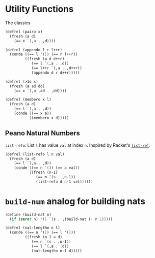 # Utility Functions

The classics

```scheme
(defrel (pairo x)
  (fresh (a d)
    (== x `(,a . ,d))))

(defrel (appendo l r l++r)
  (conde ((== l '()) (== r l++r))
         ((fresh (a d d++r)
            (== l `(,a . ,d))
            (== l++r `(,a . ,d++r))
            (appendo d r d++r)))))

(defrel (>1o x)
  (fresh (a ad dd)
    (== x `(,a ,ad . ,dd))))

(defrel (membero x l)
  (fresh (a d)
    (== l `(,a . ,d))
    (conde ((== x a))
           ((membero x d)))))
```


## Peano Natural Numbers

`list-refo`: List `l` has value `val` at index `n`. Inspired by Racket's [`list-ref`](https://docs.racket-lang.org/reference/pairs.html#%28def._%28%28quote._~23~25kernel%29._list-ref%29%29).

```scheme
(defrel (list-refo l n val)
  (fresh (a d)
    (== l `(,a . ,d))
    (conde ((== n '()) (== a val))
           ((fresh (n-1)
              (== n `(s . ,n-1))
              (list-refo d n-1 val))))))
```

# `build-num` analog for building nats

```scheme
(define (build-nat n)
  (if (zero? n) '() `(s . ,(build-nat (- n 1)))))

(defrel (nat-lengtho n l)
  (conde ((== n '()) (== l '()))
         ((fresh (n-1 a d)
            (== n `(s . ,n-1))
            (== l `(,a . ,d))
            (nat-lengtho n-1 d)))))
```


